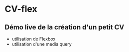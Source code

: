 # CV-flex
## Démo live de la création d'un petit CV
- utilisation de Flexbox
- utilisation d'une media query
